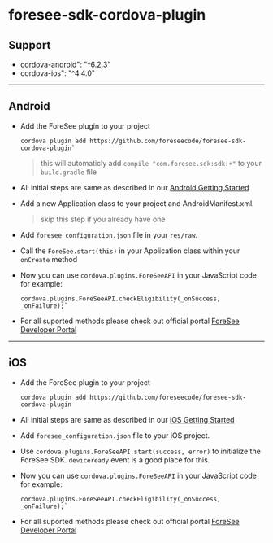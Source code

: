 # foresee-sdk-cordova-plugin

## Support 

* cordova-android": "^6.2.3"
* cordova-ios": "^4.4.0"

----
## Android

* Add the ForeSee plugin to your project 

   ```
   cordova plugin add https://github.com/foreseecode/foresee-sdk-cordova-plugin`
   ```

   > this will automaticly add `compile "com.foresee.sdk:sdk:+"` to your `build.gradle` file

* All initial steps are same as described in our  [Android Getting Started](https://developer.foresee.com/docs/tutorial)

* Add a new Application class to your project and AndroidManifest.xml.

   > skip this step if you already have one

* Add `foresee_configuration.json` file in your `res/raw`.

* Call the `ForeSee.start(this)` in your Application class within your `onCreate` method

* Now you can use `cordova.plugins.ForeSeeAPI` in your JavaScript code for example:

   ```
   cordova.plugins.ForeSeeAPI.checkEligibility(_onSuccess, _onFailure);`
   ```

* For all suported methods please check out official portal [ForeSee Developer Portal](https://developer.foresee.com)
   
----
## iOS

* Add the ForeSee plugin to your project 

   ```
   cordova plugin add https://github.com/foreseecode/foresee-sdk-cordova-plugin
   ```

* All initial steps are same as described in our [iOS Getting Started](https://developer.foresee.com/docs/getting-started)

* Add `foresee_configuration.json` file to your iOS project.

* Use `cordova.plugins.ForeSeeAPI.start(success, error)` to initialize the ForeSee SDK.
`deviceready` event is a good place for this.

* Now you can use `cordova.plugins.ForeSeeAPI` in your JavaScript code for example:

   ```
   cordova.plugins.ForeSeeAPI.checkEligibility(_onSuccess, _onFailure);`
   ```

* For all suported methods please check out official portal [ForeSee Developer Portal](https://developer.foresee.com)